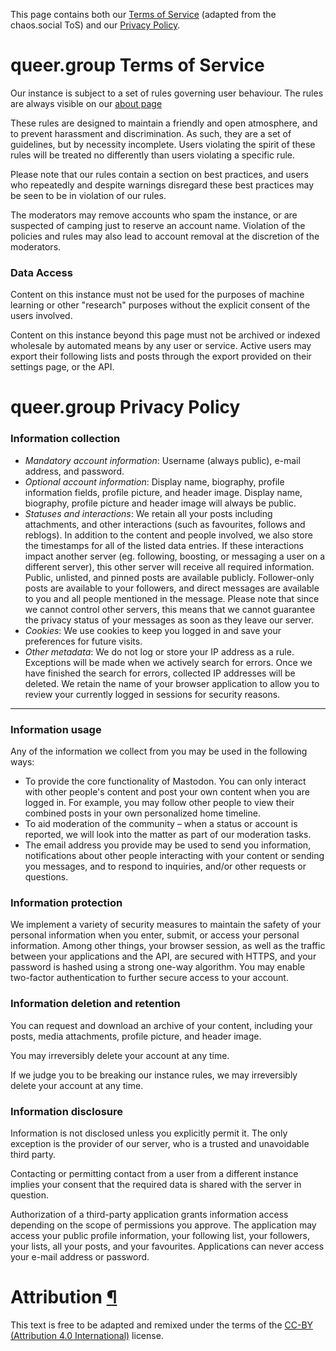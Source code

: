 This page contains both our [Terms of Service](#terms) (adapted from the chaos.social ToS) and our [Privacy Policy](#privacy).

# queer.group Terms of Service

Our instance is subject to a set of rules governing user behaviour. The rules are always visible on our [about page](https://queer.group/about/more)

These rules are designed to maintain a friendly and open atmosphere, and to prevent harassment and discrimination. As such, they are a set of guidelines, but by necessity incomplete. Users violating the spirit of these rules will be treated no differently than users violating a specific rule.

Please note that our rules contain a section on best practices, and users who repeatedly and despite warnings disregard these best practices may be seen to be in violation of our rules.

The moderators may remove accounts who spam the instance, or are suspected of camping just to reserve an account name. Violation of the policies and rules may also lead to account removal at the discretion of the moderators.

### Data Access

Content on this instance must not be used for the purposes of machine learning or other "research" purposes without the explicit consent of the users involved.

Content on this instance beyond this page must not be archived or indexed wholesale by automated means by any user or service. Active users may export their following lists and posts through the export provided on their settings page, or the API.

# queer.group Privacy Policy

### Information collection

*   _Mandatory account information_: Username (always public), e-mail address, and password.
*   _Optional account information_: Display name, biography, profile information fields, profile picture, and header image. Display name, biography, profile picture and header image will always be public.
*   _Statuses and interactions_: We retain all your posts including attachments, and other interactions (such as favourites, follows and reblogs). In addition to the content and people involved, we also store the timestamps for all of the listed data entries. If these interactions impact another server (eg. following, boosting, or messaging a user on a different server), this other server will receive all required information. Public, unlisted, and pinned posts are available publicly. Follower-only posts are available to your followers, and direct messages are available to you and all people mentioned in the message. Please note that since we cannot control other servers, this means that we cannot guarantee the privacy status of your messages as soon as they leave our server.
*   _Cookies_: We use cookies to keep you logged in and save your preferences for future visits.
*   _Other metadata_: We do not log or store your IP address as a rule. Exceptions will be made when we actively search for errors. Once we have finished the search for errors, collected IP addresses will be deleted. We retain the name of your browser application to allow you to review your currently logged in sessions for security reasons.

* * *

### Information usage

Any of the information we collect from you may be used in the following ways:

*   To provide the core functionality of Mastodon. You can only interact with other people's content and post your own content when you are logged in. For example, you may follow other people to view their combined posts in your own personalized home timeline.
*   To aid moderation of the community – when a status or account is reported, we will look into the matter as part of our moderation tasks.
*   The email address you provide may be used to send you information, notifications about other people interacting with your content or sending you messages, and to respond to inquiries, and/or other requests or questions.

### Information protection

We implement a variety of security measures to maintain the safety of your personal information when you enter, submit, or access your personal information. Among other things, your browser session, as well as the traffic between your applications and the API, are secured with HTTPS, and your password is hashed using a strong one-way algorithm. You may enable two-factor authentication to further secure access to your account.

### Information deletion and retention

You can request and download an archive of your content, including your posts, media attachments, profile picture, and header image.

You may irreversibly delete your account at any time.

If we judge you to be breaking our instance rules, we may irreversibly delete your account at any time.

### Information disclosure

Information is not disclosed unless you explicitly permit it. The only exception is the provider of our server, who is a trusted and unavoidable third party.

Contacting or permitting contact from a user from a different instance implies your consent that the required data is shared with the server in question.

Authorization of a third-party application grants information access depending on the scope of permissions you approve. The application may access your public profile information, your following list, your followers, your lists, all your posts, and your favourites. Applications can never access your e-mail address or password.


# Attribution [¶](#attribution)

This text is free to be adapted and remixed under the terms of the [CC-BY (Attribution 4.0 International)](https://creativecommons.org/licenses/by/4.0/) license.
